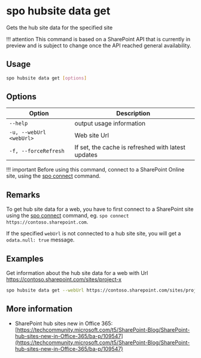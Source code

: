 # spo hubsite data get

Gets the hub site data for the specified site

!!! attention
    This command is based on a SharePoint API that is currently in preview and is subject to change once the API reached general availability.

## Usage

```sh
spo hubsite data get [options]
```

## Options

Option|Description
------|-----------
`--help`|output usage information
`-u, --webUrl <webUrl>`|Web site Url
`-f, --forceRefresh`|If set, the cache is refreshed with latest updates

!!! important
    Before using this command, connect to a SharePoint Online site, using the [spo connect](../connect.md) command.

## Remarks

To get hub site data for a web, you have to first connect to a SharePoint site using the [spo connect](../connect.md) command, eg. `spo connect https://contoso.sharepoint.com`.

If the specified `webUrl` is not connected to a hub site site, you will get a `odata.null: true` message.

## Examples

Get information about the hub site data for a web with Url https://contoso.sharepoint.com/sites/project-x

```sh
spo hubsite data get --webUrl https://contoso.sharepoint.com/sites/project-x
```

## More information

- SharePoint hub sites new in Office 365: [https://techcommunity.microsoft.com/t5/SharePoint-Blog/SharePoint-hub-sites-new-in-Office-365/ba-p/109547](https://techcommunity.microsoft.com/t5/SharePoint-Blog/SharePoint-hub-sites-new-in-Office-365/ba-p/109547)